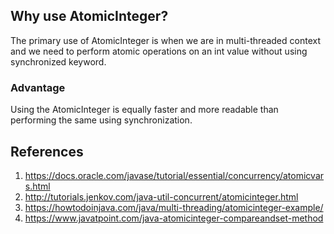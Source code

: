 ## Why use AtomicInteger?

The primary use of AtomicInteger is when we are in multi-threaded context and we need to perform atomic operations on an int value without using synchronized keyword.

### Advantage

Using the AtomicInteger is equally faster and more readable than performing the same using synchronization.


## References

1. https://docs.oracle.com/javase/tutorial/essential/concurrency/atomicvars.html
1. http://tutorials.jenkov.com/java-util-concurrent/atomicinteger.html
1. https://howtodoinjava.com/java/multi-threading/atomicinteger-example/
1. https://www.javatpoint.com/java-atomicinteger-compareandset-method